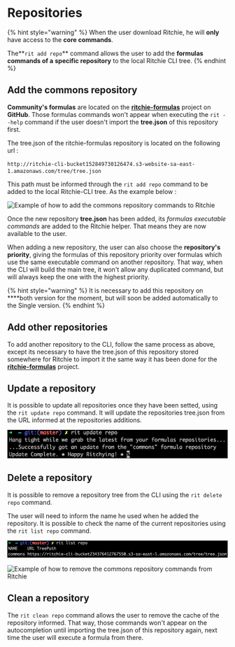 # Repositories

{% hint style="warning" %}
When the user download Ritchie, he will **only** have access to the **core commands**.

The**`rit add repo`** command allows the user to add the **formulas commands of a** **specific repository** to the local Ritchie CLI tree.
{% endhint %}

## Add the commons repository

**Community's formulas** are located on the [**ritchie-formulas**](https://github.com/ZupIT/ritchie-formulas) project on **GitHub**. Those formulas commands won't appear when executing the `rit --help` command if the user doesn't import the **tree.json** of this repository first. 

The tree.json of the ritchie-formulas repository is located on the following url :

```text
http://ritchie-cli-bucket152849730126474.s3-website-sa-east-1.amazonaws.com/tree/tree.json
```

This path must be informed through the `rit add repo` command to be added to the local Ritchie-CLI tree. As the example below :

![Example of how to add the commons repository commands to Ritchie](../.gitbook/assets/rit-add-repo-min.gif)

Once the new repository **tree.json** has been added, its _formulas executable commands_ are added to the Ritchie helper. That means they are now available to the user.

When adding a new repository, the user can also choose the **repository's priority**, giving the formulas of this repository priority over formulas which use the same executable command on another repository. That way, when the CLI will build the main tree, it won't allow any duplicated command, but will always keep the one with the highest priority.

{% hint style="warning" %}
It is necessary to add this repository on ****both version for the moment, but will soon be added automatically to the Single version.
{% endhint %}

## **Add other** repositories

To add another repository to the CLI, follow the same process as above, except its necessary to have the tree.json of this repository stored somewhere for Ritchie to import it the same way it has been done for the [**ritchie-formulas**](https://github.com/ZupIT/ritchie-formulas) project.

## **Update** a repository

It is possible to update all repositories once they have been setted, using the `rit update repo` command. It will update the repositories tree.json from the URL informed at the repositories additions.

![rit update repo command](../.gitbook/assets/rit-update-repo.png)

## **Delete** a repository

It is possible to remove a repository tree from the CLI using the `rit delete repo` command.

The user will need to inform the name he used when he added the repository. It is possible to check the name of the current repositories using the `rit list repo` command.

![rit list repo command](../.gitbook/assets/rit-list-repo.png)

![Example of how to remove the commons repository commands from Ritchie](../.gitbook/assets/rit-delete-repo-min.gif)

## **Clean** a repository

The `rit clean repo` command allows the user to remove the cache of the repository informed. That way, those commands won't appear on the autocompletion until importing the tree.json of this repository again, next time the user will execute a formula from there. 

